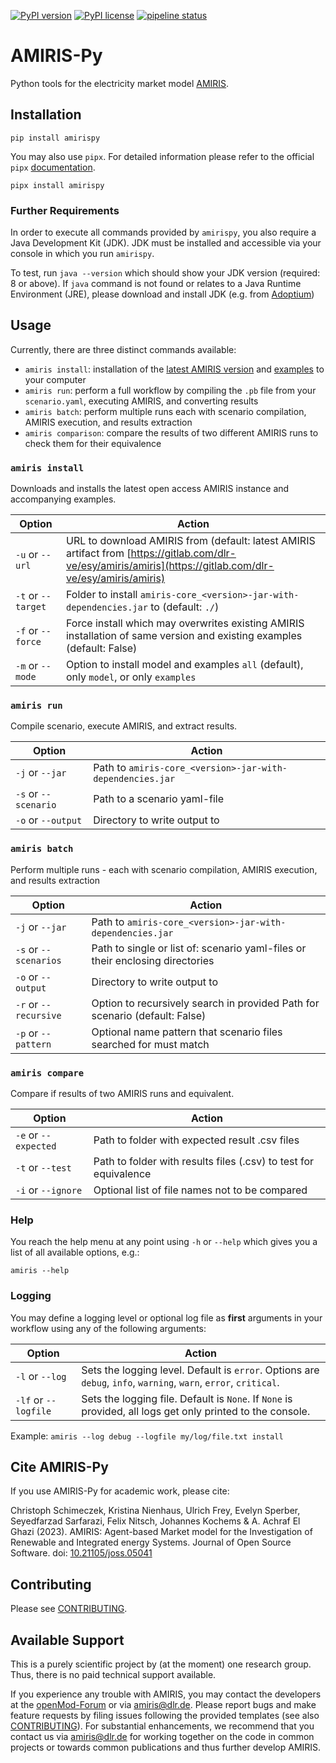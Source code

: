 <!-- SPDX-FileCopyrightText: 2022 German Aerospace Center <amiris@dlr.de>

SPDX-License-Identifier: Apache-2.0 -->

[![PyPI version](https://badge.fury.io/py/amirispy.svg)](https://badge.fury.io/py/amirispy)
[![PyPI license](https://img.shields.io/pypi/l/amirispy.svg)](https://badge.fury.io/py/amirispy)
[![pipeline status](https://gitlab.com/dlr-ve/esy/amiris/amiris-py/badges/main/pipeline.svg)](https://gitlab.com/dlr-ve/esy/amiris/amiris-py/commits/main)


# AMIRIS-Py
Python tools for the electricity market model [AMIRIS](https://dlr-ve.gitlab.io/esy/amiris/home/).

## Installation

    pip install amirispy


You may also use `pipx`. For detailed information please refer to the official `pipx` [documentation](https://github.com/pypa/pipx).

    pipx install amirispy


### Further Requirements

In order to execute all commands provided by `amirispy`, you also require a Java Development Kit (JDK).
JDK must be installed and accessible via your console in which you run `amirispy`. 

To test, run `java --version` which should show your JDK version (required: 8 or above).
If `java` command is not found or relates to a Java Runtime Environment (JRE), please download and install JDK (e.g. from [Adoptium](https://adoptium.net/de/temurin/releases/?version=11))


## Usage
Currently, there are three distinct commands available:

- `amiris install`: installation of the [latest AMIRIS version](https://gitlab.com/dlr-ve/esy/amiris/amiris) and [examples](https://gitlab.com/dlr-ve/esy/amiris/examples) to your computer
- `amiris run`: perform a full workflow by compiling the `.pb` file from your `scenario.yaml`, executing AMIRIS, and converting results
- `amiris batch`: perform multiple runs each with scenario compilation, AMIRIS execution, and results extraction
- `amiris comparison`: compare the results of two different AMIRIS runs to check them for their equivalence


### `amiris install`
Downloads and installs the latest open access AMIRIS instance and accompanying examples.

| Option               | Action                                                                                                                                                       |
|----------------------|--------------------------------------------------------------------------------------------------------------------------------------------------------------|
| `-u` or `--url`      | URL to download AMIRIS from (default: latest AMIRIS artifact from [https://gitlab.com/dlr-ve/esy/amiris/amiris](https://gitlab.com/dlr-ve/esy/amiris/amiris) |
| `-t` or `--target`   | Folder to install `amiris-core_<version>-jar-with-dependencies.jar` to (default: `./`)                                                                       |
| `-f` or `--force`    | Force install which may overwrites existing AMIRIS installation of same version and existing examples (default: False)                                       |
| `-m` or `--mode`     | Option to install model and examples `all` (default), only `model`, or only `examples`                                                                       |


### `amiris run`
Compile scenario, execute AMIRIS, and extract results.

| Option               | Action                                                    |
|----------------------|-----------------------------------------------------------|
| `-j` or `--jar`      | Path to `amiris-core_<version>-jar-with-dependencies.jar` |
| `-s` or `--scenario` | Path to a scenario yaml-file                              |
| `-o` or `--output`   | Directory to write output to                              |


### `amiris batch`
Perform multiple runs - each with scenario compilation, AMIRIS execution, and results extraction

| Option                | Action                                                                        |
|-----------------------|-------------------------------------------------------------------------------|
| `-j` or `--jar`       | Path to `amiris-core_<version>-jar-with-dependencies.jar`                     |
| `-s` or `--scenarios` | Path to single or list of: scenario yaml-files or their enclosing directories |
| `-o` or `--output`    | Directory to write output to                                                  |
| `-r` or `--recursive` | Option to recursively search in provided Path for scenario (default: False)   |
| `-p` or `--pattern`   | Optional name pattern that scenario files searched for must match             |


### `amiris compare`
Compare if results of two AMIRIS runs and equivalent.

| Option               | Action                                                            |
|----------------------|-------------------------------------------------------------------|
| `-e` or `--expected` | Path to folder with expected result .csv files                    |
| `-t` or `--test`     | Path to folder with results files (.csv) to test  for equivalence |
| `-i` or `--ignore`   | Optional list of file names not to be compared                    |


### Help
You reach the help menu at any point using `-h` or `--help` which gives you a list of all available options, e.g.:

`amiris --help`


### Logging
You may define a logging level or optional log file as **first** arguments in your workflow using any of the following arguments:

| Option               | Action                                                                                                            |
|----------------------|-------------------------------------------------------------------------------------------------------------------|
| `-l` or `--log`      | Sets the logging level. Default is `error`. Options are `debug`, `info`, `warning`, `warn`, `error`, `critical`.  |
| `-lf` or `--logfile` | Sets the logging file. Default is `None`. If `None` is provided, all logs get only printed to the console.        |

Example: `amiris --log debug --logfile my/log/file.txt install`

## Cite AMIRIS-Py
If you use AMIRIS-Py for academic work, please cite:

Christoph Schimeczek, Kristina Nienhaus, Ulrich Frey, Evelyn Sperber, Seyedfarzad Sarfarazi, Felix Nitsch, Johannes Kochems & A. Achraf El Ghazi (2023). AMIRIS: Agent-based Market model for the Investigation of Renewable and Integrated energy Systems. Journal of Open Source Software. doi: [10.21105/joss.05041](https://doi.org/10.21105/joss.05041)

## Contributing
Please see [CONTRIBUTING](CONTRIBUTING.md).

## Available Support
This is a purely scientific project by (at the moment) one research group. 
Thus, there is no paid technical support available.

If you experience any trouble with AMIRIS, you may contact the developers at the [openMod-Forum](https://forum.openmod.org/tag/amiris) or via [amiris@dlr.de](mailto:amiris@dlr.de).
Please report bugs and make feature requests by filing issues following the provided templates (see also [CONTRIBUTING](CONTRIBUTING.md)).
For substantial enhancements, we recommend that you contact us via [amiris@dlr.de](mailto:amiris@dlr.de) for working together on the code in common projects or towards common publications and thus further develop AMIRIS.
